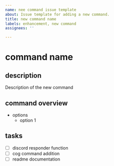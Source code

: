 ```yaml
---
name: nee command issue template
about: Issue template for adding a new command.
title: new command name
labels: enhancement, new command
assignees: ''

---
```


# command name

## description

Description of the new command

## command overview

- options
    - option 1

## tasks
- [ ] discord responder function
- [ ] cog command addition
- [ ] readme documentation
